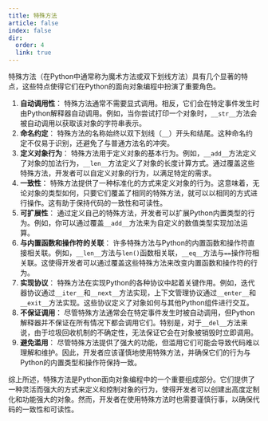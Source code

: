 ```yaml
---
title: 特殊方法
article: false
index: false
dir:
  order: 4
  link: true
---
```


特殊方法（在Python中通常称为魔术方法或双下划线方法）具有几个显著的特点，这些特点使得它们在Python的面向对象编程中扮演了重要角色。

1. **自动调用性**：
   特殊方法通常不需要显式调用。相反，它们会在特定事件发生时由Python解释器自动调用。例如，当你尝试打印一个对象时，`__str__`方法会被自动调用以获取该对象的字符串表示。
2. **命名约定**：
   特殊方法的名称始终以双下划线（`__`）开头和结尾。这种命名约定不仅易于识别，还避免了与普通方法名的冲突。
3. **定义对象行为**：
   特殊方法用于定义对象的基本行为。例如，`__add__`方法定义了对象的加法行为，`__len__`方法定义了对象的长度计算方式。通过覆盖这些特殊方法，开发者可以自定义对象的行为，以满足特定的需求。
4. **一致性**：
   特殊方法提供了一种标准化的方式来定义对象的行为。这意味着，无论对象的类型如何，只要它们覆盖了相同的特殊方法，就可以以相同的方式进行操作。这有助于保持代码的一致性和可读性。
5. **可扩展性**：
   通过定义自己的特殊方法，开发者可以扩展Python内置类型的行为。例如，你可以通过覆盖`__add__`方法来为自定义的数值类型实现加法运算。
6. **与内置函数和操作符的关联**：
   许多特殊方法与Python的内置函数和操作符直接相关联。例如，`__len__`方法与`len()`函数相关联，`__eq__`方法与`==`操作符相关联。这使得开发者可以通过覆盖这些特殊方法来改变内置函数和操作符的行为。
7. **实现协议**：
   特殊方法在实现Python的各种协议中起着关键作用。例如，迭代器协议通过`__iter__`和`__next__`方法实现，上下文管理协议通过`__enter__`和`__exit__`方法实现。这些协议定义了对象如何与其他Python组件进行交互。
8. **不保证调用**：
   尽管特殊方法通常会在特定事件发生时被自动调用，但Python解释器并不保证在所有情况下都会调用它们。特别是，对于`__del__`方法来说，由于垃圾回收机制的不确定性，无法保证它会在对象被销毁时立即调用。
9. **避免滥用**：
   尽管特殊方法提供了强大的功能，但滥用它们可能会导致代码难以理解和维护。因此，开发者应该谨慎地使用特殊方法，并确保它们的行为与Python的内置类型和操作符保持一致。

综上所述，特殊方法是Python面向对象编程中的一个重要组成部分。它们提供了一种灵活而强大的方式来定义和控制对象的行为，使得开发者可以创建出高度定制化和功能强大的对象。然而，开发者在使用特殊方法时也需要谨慎行事，以确保代码的一致性和可读性。